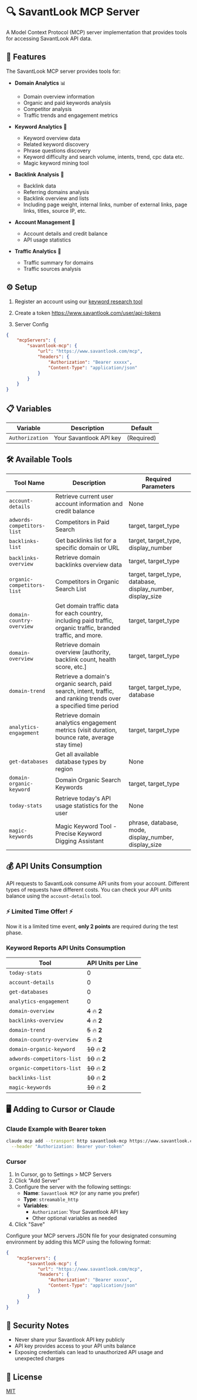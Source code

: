# 🔍 SavantLook MCP Server

A Model Context Protocol (MCP) server implementation that provides tools for accessing SavantLook API data.

## 🌟 Features

The SavantLook MCP server provides tools for:

- **Domain Analytics** 📊
  - Domain overview information
  - Organic and paid keywords analysis
  - Competitor analysis
  - Traffic trends and engagement metrics

- **Keyword Analytics** 🔑
  - Keyword overview data
  - Related keyword discovery
  - Phrase questions discovery
  - Keyword difficulty and search volume, intents, trend, cpc data etc.
  - Magic keyword mining tool

- **Backlink Analysis** 🔗
  - Backlink data
  - Referring domains analysis
  - Backlink overview and lists
  - Including page weight, internal links, number of external links, page links, titles, source IP, etc.

- **Account Management** 👤
  - Account details and credit balance
  - API usage statistics

- **Traffic Analytics** 🚦
  - Traffic summary for domains
  - Traffic sources analysis

## ⚙️ Setup

1. Register an account using our [keyword research tool](https://www.savantlook.com/register)

2. Create a token
https://www.savantlook.com/user/api-tokens

3. Server Config
```json
{
    "mcpServers": {
        "savantlook-mcp": {
            "url": "https://www.savantlook.com/mcp",
            "headers": {
                "Authorization": "Bearer xxxxx",
                "Content-Type": "application/json"
            }
        }
    }
}
```


## 📋 Variables

| Variable | Description | Default |
|----------|-------------|---------|
| `Authorization` | Your Savantlook API key | (Required) |


## 🛠️ Available Tools

| Tool Name | Description | Required Parameters |
|-----------|-------------|---------------------|
| `account-details` | Retrieve current user account information and credit balance | None |
| `adwords-competitors-list` | Competitors in Paid Search | target, target_type |
| `backlinks-list` | Get backlinks list for a specific domain or URL | target, target_type, display_number |
| `backlinks-overview` | Retrieve domain backlinks overview data | target, target_type |
| `organic-competitors-list` | Competitors in Organic Search List | target, target_type, database, display_number, display_size |
| `domain-country-overview` | Get domain traffic data for each country, including paid traffic, organic traffic, branded traffic, and more. | target, target_type |
| `domain-overview` | Retrieve domain overview [authority, backlink count, health score, etc.] | target, target_type |
| `domain-trend` | Retrieve a domain's organic search, paid search, intent, traffic, and ranking trends over a specified time period | target, target_type, database |
| `analytics-engagement` | Retrieve domain analytics engagement metrics (visit duration, bounce rate, average stay time) | target, target_type |
| `get-databases` | Get all available database types by region | None |
| `domain-organic-keyword` | Domain Organic Search Keywords | target, target_type |
| `today-stats` | Retrieve today's API usage statistics for the user | None |
| `magic-keywords` | Magic Keyword Tool - Precise Keyword Digging Assistant | phrase, database, mode, display_number, display_size |


## 💰 API Units Consumption

API requests to SavantLook consume API units from your account. Different types of requests have different costs. You can check your API units balance using the `account-details` tool.

### ⚡ Limited Time Offer! ⚡
Now it is a limited time event, **only 2 points** are required during the test phase.

### Keyword Reports API Units Consumption

| Tool | API Units per Line |
|------|-------------------|
| `today-stats` | 0 |
| `account-details` | 0 |
| `get-databases` | 0 |
| `analytics-engagement` | 0 |
| `domain-overview` | ~~4~~ 🔥 **2** |
| `backlinks-overview` | ~~4~~ 🔥 **2** |
| `domain-trend` | ~~5~~ 🔥 **2** |
| `domain-country-overview` | ~~5~~ 🔥 **2** |
| `domain-organic-keyword` | ~~10~~ 🔥 **2** |
| `adwords-competitors-list` | ~~10~~ 🔥 **2** |
| `organic-competitors-list` | ~~10~~ 🔥 **2** |
| `backlinks-list` | ~~10~~ 🔥 **2** |
| `magic-keywords` | ~~10~~ 🔥 **2** |

## 🖥️ Adding to Cursor or Claude

### Claude Example with Bearer token

```bash
claude mcp add --transport http savantlook-mcp https://www.savantlook.com/mcp \
  --header "Authorization: Bearer your-token"

```

### Cursor

1. In Cursor, go to Settings > MCP Servers
2. Click "Add Server"
3. Configure the server with the following settings:
   - **Name**: `Savantlook MCP` (or any name you prefer)
   - **Type**: `streamable_http`
   - **Variables**:
     - `Authorization`: Your Savantlook API key
     - Other optional variables as needed
4. Click "Save"


Configure your MCP servers JSON file for your designated consuming environment by adding this MCP using the following format:

```json
{
    "mcpServers": {
        "savantlook-mcp": {
            "url": "https://www.savantlook.com/mcp",
            "headers": {
                "Authorization": "Bearer xxxxx",
                "Content-Type": "application/json"
            }
        }
    }
}
```


## 🔐 Security Notes

- Never share your Savantlook API key publicly
- API key provides access to your API units balance
- Exposing credentials can lead to unauthorized API usage and unexpected charges

## 📄 License

[MIT](./LICENSE)
